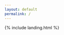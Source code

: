 ```yaml
---
layout: default
permalink: /
---
```


{% include landing.html %}

<body background=
"https://slutares.sirv.com/devnite-llama-teaser-2022-full.jpg">
</body>
